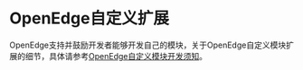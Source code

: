 # OpenEdge自定义扩展

OpenEdge支持并鼓励开发者能够开发自己的模块，关于OpenEdge自定义模块扩展的细节，具体请参考[OpenEdge自定义模块开发须知](../customize/OpenEdge-customize-module-develop-notice.md)。